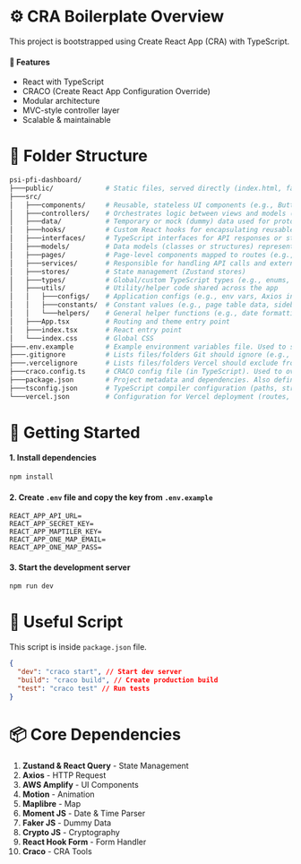 # ⚙️ CRA Boilerplate Overview

This project is bootstrapped using Create React App (CRA) with TypeScript.

#### 🧱 Features

- React with TypeScript
- CRACO (Create React App Configuration Override)
- Modular architecture
- MVC-style controller layer
- Scalable & maintainable

# 📁 Folder Structure

```bash
psi-pfi-dashboard/
├───public/             # Static files, served directly (index.html, favicon, etc.)
├───src/
│   ├───components/     # Reusable, stateless UI components (e.g., Button, Sidebar)
│   ├───controllers/    # Orchestrates logic between views and models (calls services, handles data)
│   ├───data/           # Temporary or mock (dummy) data used for prototyping or UI testing
│   ├───hooks/          # Custom React hooks for encapsulating reusable stateful logic
│   ├───interfaces/     # TypeScript interfaces for API responses or structured data
│   ├───models/         # Data models (classes or structures) representing core entities
│   ├───pages/          # Page-level components mapped to routes (e.g., Dashboard, Project)
│   ├───services/       # Responsible for handling API calls and external data access
│   ├───stores/         # State management (Zustand stores)
│   ├───types/          # Global/custom TypeScript types (e.g., enums, unions, utility types)
│   ├───utils/          # Utility/helper code shared across the app
│   │   ├───configs/    # Application configs (e.g., env vars, Axios instance, Query client)
│   │   ├───constants/  # Constant values (e.g., page table data, sidebar data)
│   │   └───helpers/    # General helper functions (e.g., date formatting, encryption & decryption)
│   ├───App.tsx         # Routing and theme entry point
│   ├───index.tsx       # React entry point
│   └───index.css       # Global CSS
├───.env.example        # Example environment variables file. Used to show other devs what .env values are expected.
├───.gitignore          # Lists files/folders Git should ignore (e.g., node_modules, build, .env).
├───.vercelignore       # Lists files/folders Vercel should exclude from deployment (e.g., node_modules, .git).
├───craco.config.ts     # CRACO config file (in TypeScript). Used to override CRA's internal Webpack, Babel, etc. without ejecting.
├───package.json        # Project metadata and dependencies. Also defines NPM scripts (start, build, etc.).
├───tsconfig.json       # TypeScript compiler configuration (paths, strict mode, JSX, etc.).
└───vercel.json         # Configuration for Vercel deployment (routes, rewrites, build settings, etc.).
```

# 🚀 Getting Started

#### 1. Install dependencies

```bash
npm install
```

#### 2. Create `.env` file and copy the key from `.env.example`

```env
REACT_APP_API_URL=
REACT_APP_SECRET_KEY=
REACT_APP_MAPTILER_KEY=
REACT_APP_ONE_MAP_EMAIL=
REACT_APP_ONE_MAP_PASS=
```

#### 3. Start the development server

```bash
npm run dev
```

# 🔗 Useful Script

This script is inside `package.json` file.

```json
{
  "dev": "craco start", // Start dev server
  "build": "craco build", // Create production build
  "test": "craco test" // Run tests
}
```

# 📦 Core Dependencies

1. **Zustand & React Query** - State Management
2. **Axios** - HTTP Request
3. **AWS Amplify** - UI Components
4. **Motion** - Animation
5. **Maplibre** - Map
6. **Moment JS** - Date & Time Parser
7. **Faker JS** - Dummy Data
8. **Crypto JS** - Cryptography
9. **React Hook Form** - Form Handler
10. **Craco** - CRA Tools
